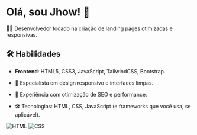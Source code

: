 # Olá, sou Jhow! 🌅
👨‍💻 Desenvolvedor focado na criação de landing pages otimizadas e responsivas.

## 🛠️ Habilidades
- **Frontend**: HTML5, CSS3, JavaScript, TailwindCSS, Bootstrap.

- 🎨 Especialista em design responsivo e interfaces limpas.
- 🚀 Experiência com otimização de SEO e performance.
- 🛠️ Tecnologias: HTML, CSS, JavaScript (e frameworks que você usa, se aplicável).


![HTML](https://img.shields.io/badge/HTML-orange)
![CSS](https://img.shields.io/badge/CSS-blue)

